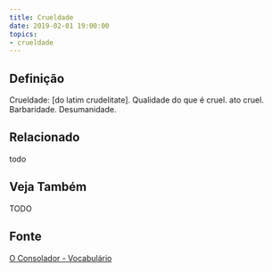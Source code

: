 ```yaml
---
title: Crueldade
date: 2019-02-01 19:00:00
topics:
- crueldade
---
```


## Definição
Crueldade: [do latim crudelitate]. Qualidade do que é cruel. ato cruel.
Barbaridade. Desumanidade. 

## Relacionado
todo

## Veja Também
TODO

## Fonte
[O Consolador - Vocabulário](http://www.oconsolador.com.br/linkfixo/vocabulario/principal.html)


